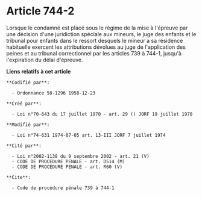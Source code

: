 # Article 744-2

Lorsque le condamné est placé sous le régime de la mise à l'épreuve par une décision d'une juridiction spéciale aux mineurs,
le juge des enfants et le tribunal pour enfants dans le ressort desquels le mineur a sa résidence habituelle exercent les
attributions dévolues au juge de l'application des peines et au tribunal correctionnel par les articles 739 à 744-1, jusqu'à
l'expiration du délai d'épreuve.

**Liens relatifs à cet article**

	**Codifié par**:

	  - Ordonnance 58-1296 1958-12-23

	**Créé par**:

	  - Loi n°70-643 du 17 juillet 1970 - art. 29 () JORF 19 juillet 1970

	**Modifié par**:

	  - Loi n°74-631 1974-07-05 art. 13-III JORF 7 juillet 1974

	**Cité par**:

	  - Loi n°2002-1138 du 9 septembre 2002 - art. 21 (V)
	  - CODE DE PROCEDURE PENALE - art. D514 (M)
	  - CODE DE PROCEDURE PENALE - art. R60 (V)

	**Cite**:

	  - Code de procédure pénale 739 à 744-1

